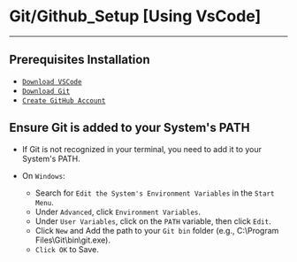 # Git/Github_Setup [Using VsCode]
---

## Prerequisites Installation
  - [`Download VSCode`](https://code.visualstudio.com/)
  - [`Download Git`](https://git-scm.com/)
  - [`Create GitHub Account`](https://github.com/signup)

## Ensure Git is added to your System's PATH 
  - If Git is not recognized in your terminal, you need to add it to your System's PATH.

  - On `Windows`:
    - Search for `Edit the System's Environment Variables` in the `Start Menu`.
    - Under `Advanced`, click `Environment Variables`.
    - Under `User Variables`, click on the `PATH` variable, then click `Edit`.
    - Click `New` and Add the path to your `Git bin` folder (e.g., C:\Program Files\Git\bin\git.exe).
    - `Click OK` to Save.
